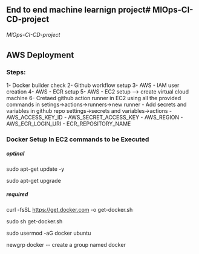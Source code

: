 ## End to end machine learnign project# MlOps-CI-CD-project
###### MlOps-CI-CD-project
## AWS Deployment


### Steps:
1- Docker builder check
2- Github workflow setup
3- AWS - IAM user creation
4- AWS - ECR setup
5- AWS - EC2 setup --> create virtual cloud machine 
6- Cretaed github action runner in EC2 using all the provided commands in setings->actions->runners->new runner
    - Add secrets and variables in github repo settings->secrets and variables->actions
        - AWS_ACCESS_KEY_ID
        - AWS_SECRET_ACCESS_KEY
        - AWS_REGION
        - AWS_ECR_LOGIN_URI
        - ECR_REPOSITORY_NAME

### Docker Setup In EC2 commands to be Executed
##### optinal

sudo apt-get update -y

sudo apt-get upgrade

##### required

curl -fsSL https://get.docker.com -o get-docker.sh

sudo sh get-docker.sh

sudo usermod -aG docker ubuntu 

newgrp docker -- create a group named docker

